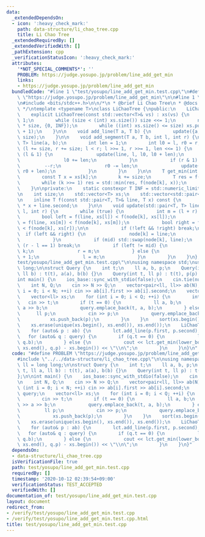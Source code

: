 ```yaml
---
data:
  _extendedDependsOn:
  - icon: ':heavy_check_mark:'
    path: data-structure/li_chao_tree.cpp
    title: Li Chao Tree
  _extendedRequiredBy: []
  _extendedVerifiedWith: []
  _pathExtension: cpp
  _verificationStatusIcon: ':heavy_check_mark:'
  attributes:
    '*NOT_SPECIAL_COMMENTS*': ''
    PROBLEM: https://judge.yosupo.jp/problem/line_add_get_min
    links:
    - https://judge.yosupo.jp/problem/line_add_get_min
  bundledCode: "#line 1 \"test/yosupo/line_add_get_min.test.cpp\"\n#define PROBLEM\
    \ \"https://judge.yosupo.jp/problem/line_add_get_min\"\n\n#line 1 \"data-structure/li_chao_tree.cpp\"\
    \n#include <bits/stdc++.h>\n\n/*\n * @brief Li Chao Tree\n * @docs docs/data-structure/li_chao_tree.md\n\
    \ */\ntemplate <typename T>\nclass LiChaoTree {\npublic:\n    LiChaoTree() = default;\n\
    \    explicit LiChaoTree(const std::vector<T>& vs) : xs(vs) {\n        size =\
    \ 1;\n        while (size < (int) xs.size()) size <<= 1;\n        node.resize(2\
    \ * size, {0, INF});\n        while ((int) xs.size() <= size) xs.push_back(xs.back()\
    \ + 1);\n    }\n\n    void add_line(T a, T b) {\n        update({a, b}, 1, 0,\
    \ size);\n    }\n\n    void add_segment(T a, T b, int l, int r) {\n        std::pair<T,\
    \ T> line(a, b);\n        int len = 1;\n        int l0 = l, r0 = r;\n        for\
    \ (l += size, r += size; l < r; l >>= 1, r >>= 1, len <<= 1) {\n            if\
    \ (l & 1) {\n                update(line, l, l0, l0 + len);\n                ++l;\n\
    \                l0 += len;\n            }\n            if (r & 1) {\n       \
    \         --r;\n                r0 -= len;\n                update(line, r, r0,\
    \ r0 + len);\n            }\n        }\n    }\n\n    T get_min(int k) const {\n\
    \        const T x = xs[k];\n        k += size;\n        T res = f(node[k], x);\n\
    \        while (k >>= 1) res = std::min(res, f(node[k], x));\n        return res;\n\
    \    }\n\nprivate:\n    static constexpr T INF = std::numeric_limits<T>::max();\n\
    \n    int size;\n    std::vector<T> xs;\n    std::vector<std::pair<T, T>> node;\n\
    \n    inline T f(const std::pair<T, T>& line, T x) const {\n        return line.first\
    \ * x + line.second;\n    }\n\n    void update(std::pair<T, T> line, int k, int\
    \ l, int r) {\n        while (true) {\n            int m = (l + r) / 2;\n    \
    \        bool left = f(line, xs[l]) < f(node[k], xs[l]);\n            bool mid\
    \ = f(line, xs[m]) < f(node[k], xs[m]);\n            bool right = f(line, xs[r])\
    \ < f(node[k], xs[r]);\n\n            if (!left && !right) break;\n          \
    \  if (left && right) {\n                node[k] = line;\n                break;\n\
    \            }\n            if (mid) std::swap(node[k], line);\n            if\
    \ (r - l == 1) break;\n            if (left != mid) {\n                k = 2 *\
    \ k;\n                r = m;\n            } else {\n                k = 2 * k\
    \ + 1;\n                l = m;\n            }\n        }\n    }\n};\n#line 4 \"\
    test/yosupo/line_add_get_min.test.cpp\"\n\nusing namespace std;\nusing ll = long\
    \ long;\n\nstruct Query {\n    int t;\n    ll a, b, p;\n    Query(int t, ll a,\
    \ ll b) : t(t), a(a), b(b) {}\n    Query(int t, ll p) : t(t), p(p) {}\n};\n\n\
    int main() {\n    ios_base::sync_with_stdio(false);\n    cin.tie(nullptr);\n\n\
    \    int N, Q;\n    cin >> N >> Q;\n    vector<pair<ll, ll>> ab(N);\n    for (int\
    \ i = 0; i < N; ++i) cin >> ab[i].first >> ab[i].second;\n    vector<Query> query;\n\
    \    vector<ll> xs;\n    for (int i = 0; i < Q; ++i) {\n        int t;\n     \
    \   cin >> t;\n        if (t == 0) {\n            ll a, b;\n            cin >>\
    \ a >> b;\n            query.emplace_back(t, a, b);\n        } else {\n      \
    \      ll p;\n            cin >> p;\n            query.emplace_back(t, p);\n \
    \           xs.push_back(p);\n        }\n    }\n    sort(xs.begin(), xs.end());\n\
    \    xs.erase(unique(xs.begin(), xs.end()), xs.end());\n    LiChaoTree<ll> lct(xs);\n\
    \    for (auto& p : ab) {\n        lct.add_line(p.first, p.second);\n    }\n \
    \   for (auto& q : query) {\n        if (q.t == 0) {\n            lct.add_line(q.a,\
    \ q.b);\n        } else {\n            cout << lct.get_min(lower_bound(xs.begin(),\
    \ xs.end(), q.p) - xs.begin()) << \"\\n\";\n        }\n    }\n}\n"
  code: "#define PROBLEM \"https://judge.yosupo.jp/problem/line_add_get_min\"\n\n\
    #include \"../../data-structure/li_chao_tree.cpp\"\n\nusing namespace std;\nusing\
    \ ll = long long;\n\nstruct Query {\n    int t;\n    ll a, b, p;\n    Query(int\
    \ t, ll a, ll b) : t(t), a(a), b(b) {}\n    Query(int t, ll p) : t(t), p(p) {}\n\
    };\n\nint main() {\n    ios_base::sync_with_stdio(false);\n    cin.tie(nullptr);\n\
    \n    int N, Q;\n    cin >> N >> Q;\n    vector<pair<ll, ll>> ab(N);\n    for\
    \ (int i = 0; i < N; ++i) cin >> ab[i].first >> ab[i].second;\n    vector<Query>\
    \ query;\n    vector<ll> xs;\n    for (int i = 0; i < Q; ++i) {\n        int t;\n\
    \        cin >> t;\n        if (t == 0) {\n            ll a, b;\n            cin\
    \ >> a >> b;\n            query.emplace_back(t, a, b);\n        } else {\n   \
    \         ll p;\n            cin >> p;\n            query.emplace_back(t, p);\n\
    \            xs.push_back(p);\n        }\n    }\n    sort(xs.begin(), xs.end());\n\
    \    xs.erase(unique(xs.begin(), xs.end()), xs.end());\n    LiChaoTree<ll> lct(xs);\n\
    \    for (auto& p : ab) {\n        lct.add_line(p.first, p.second);\n    }\n \
    \   for (auto& q : query) {\n        if (q.t == 0) {\n            lct.add_line(q.a,\
    \ q.b);\n        } else {\n            cout << lct.get_min(lower_bound(xs.begin(),\
    \ xs.end(), q.p) - xs.begin()) << \"\\n\";\n        }\n    }\n}"
  dependsOn:
  - data-structure/li_chao_tree.cpp
  isVerificationFile: true
  path: test/yosupo/line_add_get_min.test.cpp
  requiredBy: []
  timestamp: '2020-10-12 02:39:54+09:00'
  verificationStatus: TEST_ACCEPTED
  verifiedWith: []
documentation_of: test/yosupo/line_add_get_min.test.cpp
layout: document
redirect_from:
- /verify/test/yosupo/line_add_get_min.test.cpp
- /verify/test/yosupo/line_add_get_min.test.cpp.html
title: test/yosupo/line_add_get_min.test.cpp
---
```

